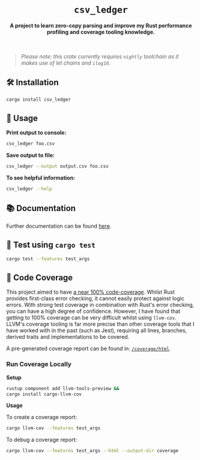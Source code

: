 <div align="center">
  <h1><code>csv_ledger</code></h1>
  <strong>
    A project to learn zero-copy parsing and improve my Rust performance profiling and coverage tooling knowledge.
  </strong>
</div>
<br><br>

> *Please note: this crate currently requires `nightly` toolchain as it makes use of let chains and `ilog10`.*

## 🛠 Installation

```sh
cargo install csv_ledger
```

## 🔋 Usage

**Print output to console:**

```sh
csv_ledger foo.csv
```

**Save output to file:**
```sh
csv_ledger --output output.csv foo.csv
```

**To see helpful information:**

```sh
csv_ledger --help
```

## 📚 Documentation

Further documentation can be found [here](https://docs.rs/csv_ledger).

## 🔬 Test using `cargo test`

```sh
cargo test --features test_args
```

## 📝 Code Coverage

This project aimed to have [a near 100% code-coverage](https://unazoomer.net/csv-ledger/coverage/html). Whilst Rust provides first-class error checking, it cannot easily protect against logic errors. With strong test coverage in combination with Rust's error checking, you can have a high degree of confidence. However, I have found that getting to 100% coverage can be very difficult whilst using `llvm-cov`. LLVM's coverage tooling is far more precise than other coverage tools that I have worked with in the past (such as Jest), requiring all lines, branches, derived traits and implementations to be covered.

A pre-generated coverage report can be found in: [`/coverage/html`](https://unazoomer.net/csv-ledger/coverage/html).


### Run Coverage Locally

**Setup**

```sh
rustup component add llvm-tools-preview &&
cargo install cargo-llvm-cov
```

**Usage**

To create a coverage report:

```sh
cargo llvm-cov --features test_args
```

To debug a coverage report:

```sh
cargo llvm-cov --features test_args --html --output-dir coverage
```